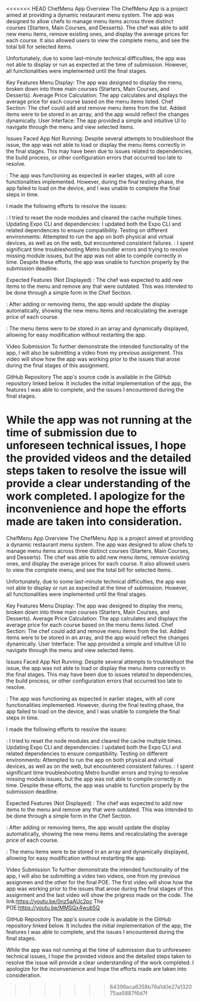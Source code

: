 <<<<<<< HEAD
ChefMenu App
Overview
The ChefMenu App is a project aimed at providing a dynamic restaurant menu system. The app was designed to allow chefs to manage menu items across three distinct courses (Starters, Main Courses, and Desserts). The chef was able to add new menu items, remove existing ones, and display the average prices for each course. It also allowed users to view the complete menu, and see the total bill for selected items.

Unfortunately, due to some last-minute technical difficulties, the app was not able to display or run as expected at the time of submission. However, all functionalities were implemented until the final stages.

Key Features
Menu Display: The app was designed to display the menu, broken down into three main courses (Starters, Main Courses, and Desserts).
Average Price Calculation: The app calculates and displays the average price for each course based on the menu items listed.
Chef Section: The chef could add and remove menu items from the list. Added items were to be stored in an array, and the app would reflect the changes dynamically.
User Interface: The app provided a simple and intuitive UI to navigate through the menu and view selected items.

Issues Faced
App Not Running: Despite several attempts to troubleshoot the issue, the app was not able to load or display the menu items correctly in the final stages. This may have been due to issues related to dependencies, the build process, or other configuration errors that occurred too late to resolve.

: The app was functioning as expected in earlier stages, with all core functionalities implemented. However, during the final testing phase, the app failed to load on the device, and I was unable to complete the final steps in time.

I made the following efforts to resolve the issues:

: I tried to reset the node modules and cleared the cache multiple times.
Updating Expo CLI and dependencies: I updated both the Expo CLI and related dependencies to ensure compatibility.
Testing on different environments: Attempted to run the app on both physical and virtual devices, as well as on the web, but encountered consistent failures.
: I spent significant time troubleshooting Metro bundler errors and trying to resolve missing module issues, but the app was not able to compile correctly in time.
Despite these efforts, the app was unable to function properly by the submission deadline.

Expected Features (Not Displayed)
: The chef was expected to add new items to the menu and remove any that were outdated. This was intended to be done through a simple form in the Chef Section.

: After adding or removing items, the app would update the display automatically, showing the new menu items and recalculating the average price of each course.

: The menu items were to be stored in an array and dynamically displayed, allowing for easy modification without restarting the app.

Video Submission
To further demonstrate the intended functionality of the app, I will also be submitting a video from my previous assignment. This video will show how the app was working prior to the issues that arose during the final stages of this assignment.

GitHub Repository
The app's source code is available in the GitHub repository linked below. It includes the initial implementation of the app, the features I was able to complete, and the issues I encountered during the final stages.

While the app was not running at the time of submission due to unforeseen technical issues, I hope the provided videos and the detailed steps taken to resolve the issue will provide a clear understanding of the work completed. I apologize for the inconvenience and hope the efforts made are taken into consideration.
=======
ChefMenu App
Overview
The ChefMenu App is a project aimed at providing a dynamic restaurant menu system. The app was designed to allow chefs to manage menu items across three distinct courses (Starters, Main Courses, and Desserts). The chef was able to add new menu items, remove existing ones, and display the average prices for each course. It also allowed users to view the complete menu, and see the total bill for selected items.

Unfortunately, due to some last-minute technical difficulties, the app was not able to display or run as expected at the time of submission. However, all functionalities were implemented until the final stages.

Key Features
Menu Display: The app was designed to display the menu, broken down into three main courses (Starters, Main Courses, and Desserts).
Average Price Calculation: The app calculates and displays the average price for each course based on the menu items listed.
Chef Section: The chef could add and remove menu items from the list. Added items were to be stored in an array, and the app would reflect the changes dynamically.
User Interface: The app provided a simple and intuitive UI to navigate through the menu and view selected items.

Issues Faced
App Not Running: Despite several attempts to troubleshoot the issue, the app was not able to load or display the menu items correctly in the final stages. This may have been due to issues related to dependencies, the build process, or other configuration errors that occurred too late to resolve.

: The app was functioning as expected in earlier stages, with all core functionalities implemented. However, during the final testing phase, the app failed to load on the device, and I was unable to complete the final steps in time.

I made the following efforts to resolve the issues:

: I tried to reset the node modules and cleared the cache multiple times.
Updating Expo CLI and dependencies: I updated both the Expo CLI and related dependencies to ensure compatibility.
Testing on different environments: Attempted to run the app on both physical and virtual devices, as well as on the web, but encountered consistent failures.
: I spent significant time troubleshooting Metro bundler errors and trying to resolve missing module issues, but the app was not able to compile correctly in time.
Despite these efforts, the app was unable to function properly by the submission deadline.

Expected Features (Not Displayed)
: The chef was expected to add new items to the menu and remove any that were outdated. This was intended to be done through a simple form in the Chef Section.

: After adding or removing items, the app would update the display automatically, showing the new menu items and recalculating the average price of each course.

: The menu items were to be stored in an array and dynamically displayed, allowing for easy modification without restarting the app.

Video Submission
To further demonstrate the intended functionality of the app, I will also be submitting a video two videos, one  from my previous assignmen and the other for the final POE. The first video will show how the app was working prior to the issues that arose during the final stages of this assignment and the last video will show the prigress made on the code.
The link:https://youtu.be/0nz5aAUc2pc 
The POE:https://youtu.be/MMSQx4wub5Q

GitHub Repository
The app's source code is available in the GitHub repository linked below. It includes the initial implementation of the app, the features I was able to complete, and the issues I encountered during the final stages.

While the app was not running at the time of submission due to unforeseen technical issues, I hope the provided videos and the detailed steps taken to resolve the issue will provide a clear understanding of the work completed. I apologize for the inconvenience and hope the efforts made are taken into consideration.
>>>>>>> 64396aca6358b78a1d0e27a132075aa5887f6d7f
